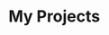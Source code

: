 <html xmlns="http://www.w3.org/1999/xhtml">

<title>Hello World</title>
<h1><b>My Projects</b></h1>
